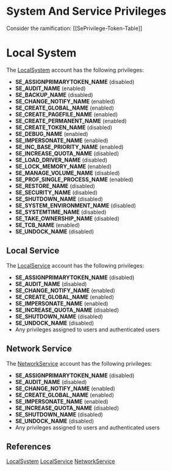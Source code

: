 # System And Service Privileges

Consider the ramification: [[SePrivilege-Token-Table]]

# Local System
The [LocalSystem](https://docs.microsoft.com/en-us/windows/win32/services/localsystem-account?redirectedfrom=MSDN) account has the following privileges:

-   **SE_ASSIGNPRIMARYTOKEN_NAME** (disabled)
-   **SE_AUDIT_NAME** (enabled)
-   **SE_BACKUP_NAME** (disabled)
-   **SE_CHANGE_NOTIFY_NAME** (enabled)
-   **SE_CREATE_GLOBAL_NAME** (enabled)
-   **SE_CREATE_PAGEFILE_NAME** (enabled)
-   **SE_CREATE_PERMANENT_NAME** (enabled)
-   **SE_CREATE_TOKEN_NAME** (disabled)
-   **SE_DEBUG_NAME** (enabled)
-   **SE_IMPERSONATE_NAME** (enabled)
-   **SE_INC_BASE_PRIORITY_NAME** (enabled)
-   **SE_INCREASE_QUOTA_NAME** (disabled)
-   **SE_LOAD_DRIVER_NAME** (disabled)
-   **SE_LOCK_MEMORY_NAME** (enabled)
-   **SE_MANAGE_VOLUME_NAME** (disabled)
-   **SE_PROF_SINGLE_PROCESS_NAME** (enabled)
-   **SE_RESTORE_NAME** (disabled)
-   **SE_SECURITY_NAME** (disabled)
-   **SE_SHUTDOWN_NAME** (disabled)
-   **SE_SYSTEM_ENVIRONMENT_NAME** (disabled)
-   **SE_SYSTEMTIME_NAME** (disabled)
-   **SE_TAKE_OWNERSHIP_NAME** (disabled)
-   **SE_TCB_NAME** (enabled)
-   **SE_UNDOCK_NAME** (disabled)

## Local Service
The [LocalService](https://docs.microsoft.com/en-us/windows/win32/services/localservice-account?redirectedfrom=MSDN) account has the following privileges:

-   **SE_ASSIGNPRIMARYTOKEN_NAME** (disabled)
-   **SE_AUDIT_NAME** (disabled)
-   **SE_CHANGE_NOTIFY_NAME** (enabled)
-   **SE_CREATE_GLOBAL_NAME** (enabled)
-   **SE_IMPERSONATE_NAME** (enabled)
-   **SE_INCREASE_QUOTA_NAME** (disabled)
-   **SE_SHUTDOWN_NAME** (disabled)
-   **SE_UNDOCK_NAME** (disabled)
-   Any privileges assigned to users and authenticated users


## Network Service
The [NetworkService](https://docs.microsoft.com/en-us/windows/win32/services/networkservice-account?redirectedfrom=MSDN0) account has the following privileges:

-   **SE_ASSIGNPRIMARYTOKEN_NAME** (disabled)
-   **SE_AUDIT_NAME** (disabled)
-   **SE_CHANGE_NOTIFY_NAME** (enabled)
-   **SE_CREATE_GLOBAL_NAME** (enabled)
-   **SE_IMPERSONATE_NAME** (enabled)
-   **SE_INCREASE_QUOTA_NAME** (disabled)
-   **SE_SHUTDOWN_NAME** (disabled)
-   **SE_UNDOCK_NAME** (disabled)
-   Any privileges assigned to users and authenticated users


## References

[LocalSystem](https://docs.microsoft.com/en-us/windows/win32/services/localsystem-account?redirectedfrom=MSDN)
[LocalService](https://docs.microsoft.com/en-us/windows/win32/services/localservice-account?redirectedfrom=MSDN)
[NetworkService](https://docs.microsoft.com/en-us/windows/win32/services/networkservice-account?redirectedfrom=MSDN0)
